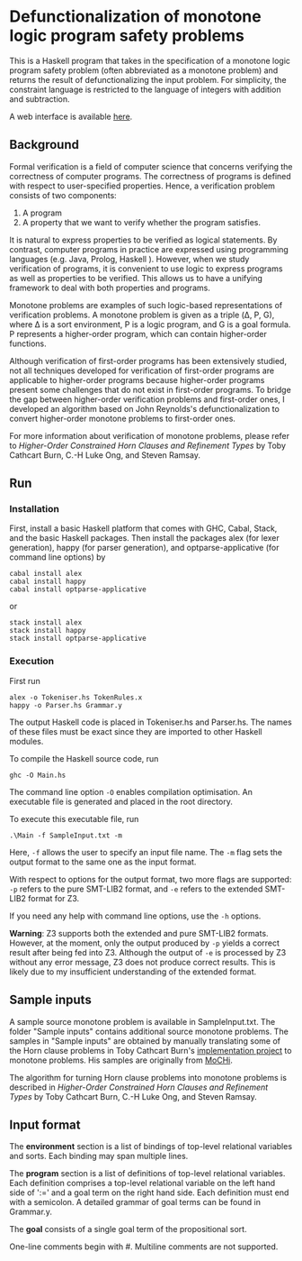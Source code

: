 # Defunctionalization of monotone logic program safety problems

This is a Haskell program that takes in the specification of a monotone logic program safety problem (often abbreviated as a monotone problem) and returns the result of defunctionalizing the input problem. For simplicity, the constraint language is restricted to the language of integers with addition and subtraction. 

A web interface is available [here](http://mjolnir.cs.ox.ac.uk/dfhochc/).

## Background

Formal verification is a field of computer science that concerns verifying the correctness of computer programs. The correctness of programs is defined with respect to user-specified properties. Hence, a verification problem consists of two components:
1. A program
2. A property that we want to verify whether the program satisfies.

It is natural to express properties to be verified as logical statements. By contrast, computer programs in practice are expressed using programming languages (e.g. Java, Prolog, Haskell ). However, when we study verification of programs, it is convenient to use logic to express programs as well as properties to be verified. This allows us to have a unifying framework to deal with both properties and programs. 

Monotone problems are examples of such logic-based representations of verification problems. A monotone problem is given as a triple (&#916;, P, G), where &#916; is a sort environment, P is a logic program, and G is a goal formula. P represents a higher-order program, which can contain higher-order functions. 

Although verification of first-order programs has been extensively studied, not all techniques developed for verification of first-order programs are applicable to higher-order programs because higher-order programs present some challenges that do not exist in first-order programs. To bridge the gap between higher-order verification problems and first-order ones, I developed an algorithm based on John Reynolds's defunctionalization to convert higher-order monotone problems to first-order ones.

For more information about verification of monotone problems, please refer to *Higher-Order Constrained Horn Clauses and Refinement Types* by Toby Cathcart Burn, C.-H Luke Ong, and Steven Ramsay. 

## Run

### Installation
First, install a basic Haskell platform that comes with GHC, Cabal, Stack, and the basic Haskell packages. Then install the packages alex (for lexer generation), happy (for parser generation), and optparse-applicative (for command line options) by

    cabal install alex
    cabal install happy
    cabal install optparse-applicative

or

    stack install alex
    stack install happy
    stack install optparse-applicative

### Execution
First run 

    alex -o Tokeniser.hs TokenRules.x
    happy -o Parser.hs Grammar.y

The output Haskell code is placed in Tokeniser.hs and Parser.hs. The names of these files must be exact since they are imported to other Haskell modules. 

To compile the Haskell source code, run

    ghc -O Main.hs

The command line option `-O` enables compilation optimisation. An executable file is generated and placed in the root directory. 

To execute this executable file, run

    .\Main -f SampleInput.txt -m

Here, `-f` allows the user to specify an input file name. The `-m` flag sets the output format to the same one as the input format. 

With respect to options for the output format, two more flags are supported: `-p` refers to the pure SMT-LIB2 format, and `-e` refers to the extended SMT-LIB2 format for Z3. 

If you need any help with command line options, use the `-h` options. 

**Warning**: Z3 supports both the extended and pure SMT-LIB2 formats. However, at the moment, only the output produced by `-p` yields a correct result after being fed into Z3. Although the output of `-e` is processed by Z3 without any error message, Z3 does not produce correct results. This is likely due to my insufficient understanding of the extended format.

## Sample inputs

A sample source monotone problem is available in SampleInput.txt. The folder "Sample inputs"
contains additional source monotone problems. The samples in "Sample inputs" are obtained by manually
translating some of the Horn clause problems in Toby Cathcart Burn's 
[implementation project](https://github.com/penteract/HigherOrderHornRefinement) to monotone problems.
His samples are originally from [MoCHi](http://www-kb.is.s.u-tokyo.ac.jp/~ryosuke/mochi/). 

The algorithm for turning Horn clause problems into monotone problems is 
described in *Higher-Order Constrained Horn Clauses and Refinement Types* by Toby Cathcart Burn, C.-H Luke Ong, and Steven Ramsay.

## Input format

The **environment** section is a list of bindings of top-level relational variables and sorts. Each binding may span multiple lines. 

The **program** section is a list of definitions of top-level relational variables. Each definition comprises a top-level relational variable on the left hand side of ':=' and a goal term on the right hand side. Each definition must end with a semicolon. A detailed grammar of goal terms can be found in Grammar.y.

The **goal** consists of a single goal term of the propositional sort. 

One-line comments begin with #. Multiline comments are not supported. 